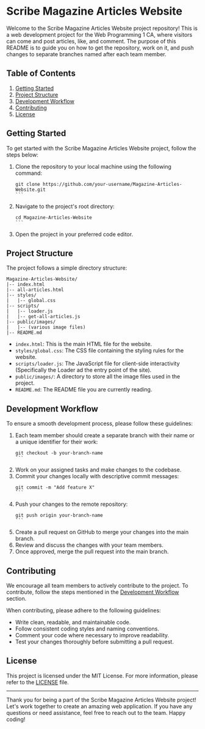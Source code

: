 # Scribe Magazine Articles Website

Welcome to the Scribe Magazine Articles Website project repository! This is a web development project for the Web Programming 1 CA, where visitors can come and post articles, like, and comment. The purpose of this README is to guide you on how to get the repository, work on it, and push changes to separate branches named after each team member.

## Table of Contents
1. [Getting Started](#getting-started)
2. [Project Structure](#project-structure)
3. [Development Workflow](#development-workflow)
4. [Contributing](#contributing)
5. [License](#license)

## Getting Started

To get started with the Scribe Magazine Articles Website project, follow the steps below:

1. Clone the repository to your local machine using the following command:
   ````
   git clone https://github.com/your-username/Magazine-Articles-Website.git
   ```
2. Navigate to the project's root directory:
   ````
   cd Magazine-Articles-Website
   ```
3. Open the project in your preferred code editor.

## Project Structure

The project follows a simple directory structure:

```
Magazine-Articles-Website/
|-- index.html
|-- all-articles.html
|-- styles/
|   |-- global.css
|-- scripts/
|   |-- loader.js
|   |-- get-all-articles.js
|-- public/images/
|   |-- (various image files)
|-- README.md
```

- `index.html`: This is the main HTML file for the website.
- `styles/global.css`: The CSS file containing the styling rules for the website.
- `scripts/loader.js`: The JavaScript file for client-side interactivity (Specifically the Loader ad the entry point of the site).
- `public/images/`: A directory to store all the image files used in the project.
- `README.md`: The README file you are currently reading.

## Development Workflow

To ensure a smooth development process, please follow these guidelines:

1. Each team member should create a separate branch with their name or a unique identifier for their work:
   ````
   git checkout -b your-branch-name
   ```
2. Work on your assigned tasks and make changes to the codebase.
3. Commit your changes locally with descriptive commit messages:
   ````
   git commit -m "Add feature X" 
   ```
4. Push your changes to the remote repository:
   ````
   git push origin your-branch-name
   ```
5. Create a pull request on GitHub to merge your changes into the main branch.
6. Review and discuss the changes with your team members.
7. Once approved, merge the pull request into the main branch.

## Contributing

We encourage all team members to actively contribute to the project. To contribute, follow the steps mentioned in the [Development Workflow](#development-workflow) section.

When contributing, please adhere to the following guidelines:
- Write clean, readable, and maintainable code.
- Follow consistent coding styles and naming conventions.
- Comment your code where necessary to improve readability.
- Test your changes thoroughly before submitting a pull request.

## License

This project is licensed under the MIT License. For more information, please refer to the [LICENSE](LICENSE) file.

---

Thank you for being a part of the Scribe Magazine Articles Website project! Let's work together to create an amazing web application. If you have any questions or need assistance, feel free to reach out to the team. Happy coding!